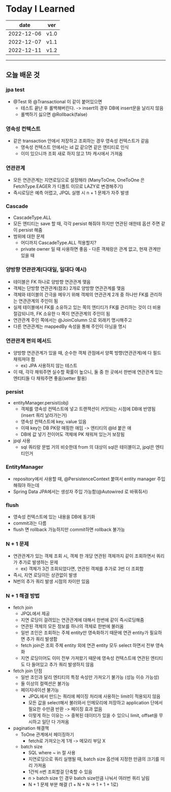 # Today I Learned

|date|ver|
|----|----|
|2022-12-06| v1.0|
|2022-12-07| v1.1|
|2022-12-11| v1.2|

---
## 오늘 배운 것

### jpa test
* @Test 와 @Transactional 이 같이 붙어있으면
    * 테스트 끝난 후 롤백해버린다. -> insert의 경우 DB에 insert문을 날리지 않음
    * 롤백하기 싫으면 @Rollback(false)

### 영속성 컨텍스트
* 같은 transaction 안에서 저장하고 조회하는 경우 영속성 컨텍스트가 같음
    * 영속성 컨텍스트 안에서는 id 값 같으면 같은 엔티티로 인식
    * 이미 있으니까 조회 새로 하지 않고 1차 캐시에서 가져옴

### 연관관계
* 모든 연관관계는 지연로딩으로 설정해라 (ManyToOne, OneToOne 은 FetchType.EAGER 가 디폴트 이므로 LAZY로 변경해주기)
* 즉시로딩은 예측 어렵고, JPQL 실행 시 n + 1 문제가 자주 발생

### Cascade
* CascadeType.ALL
 * 모든 엔티티는 save 할 때, 각각 persist 해줘야 하지만 연관된 애한테 옵션 주면 같이 persist 해줌
 * 범위에 대한 문제
    * 어디까지 CascadeType.ALL 적용할지?
    * private owner 일 때 사용하면 좋음 - 다른 객체랑은 관계 없고, 현재 관계만 있을 때

### 양방향 연관관계(다대일, 일대다 예시)
* 테이블은 FK 하나로 양방향 연관관계 맺음
* 객체는 단방향 연관관계(참조) 2개로 양방향 연관관계를 맺음
* 객체와 테이블의 간극을 메우기 위해 객체의 연관관계 2개 중 하나만 FK를 관리하는 연관관계의 주인이 됨
* 실제 테이블에서 FK를 소유하고 있는 쪽의 엔티티가 FK를 관리하는 것이 더 비용 절감되니까, FK 소유한 `다` 쪽이 연관관계의 주인이 됨
* 연관관계 주인 쪽에서는 @JoinColumn 으로 외래키 명시해주고
* 다른 연관관계는 mappedBy 속성을 통해 주인이 아님을 명시

### 연관관계 편의 메서드
* 양방향 연관관계가 있을 때, 순수한 객체 관점에서 양쪽 방향(연관관계)에 다 필드 채워져야 함
    * ex) JPA 사용하지 않는 테스트
* 이 때, 각각 채워주면 실수할 확률이 높으니, 둘 중 한 곳에서 한번에 연관관계 있는 엔티티들 다 채워주면 좋음(setter 활용)

### persist
* entityManager.persist(obj)
    * 객체를 영속성 컨텍스트에 넣고 트랜잭션이 커밋되는 시점에 DB에 반영됨(insert 쿼리 날라가는거)
    * 영속성 컨텍스트에 key, value 있음
    * 이때 key는 DB PK랑 매핑한 애임 -> 엔티티의 @Id 붙은 애
    * DB에 값 넣기 전이어도 객체에 PK 채워져 있는거 보장됨
* jpql 사용
    * sql 쿼리랑 문법 거의 비슷한데 from 의 대상이 sql은 테이블이고, jpql은 엔티티인거

### EntityManager
* repository에서 사용할 때, @PersistenceContext 붙여서 entity manager 주입 해줘야 하는데 
* Spring Data JPA에서는 생성자 주입 가능함(@Autowired 로 바꿔줘서)

### flush
* 영속성 컨텍스트에 있는 내용을 DB에 동기화
* commit과는 다름
* flush 면 rollback 가능하지만 commit하면 rollback 불가능

### N + 1 문제
* 연관관계가 있는 객체 조회 시, 객체 한 개당 연관된 객체까지 같이 조회하면서 쿼리가 추가로 발생하는 문제
    * ex) 객체가 3건 조회되었다면, 연관된 객체를 추가로 3번 더 조회함
* 즉시, 지연 로딩이든 상관없이 발생
* N번의 추가 쿼리 발생 시점의 차이만 있음

### N + 1 해결 방법
* fetch join
    * JPQL에서 제공
    * 지연 로딩이 걸려있는 연관관계에 대해서 한번에 같이 즉시로딩해줌
    * 연관된 객체의 모든 정보를 하나의 객체로 한번에 불러옴
    * 일반 조인은 조회하는 주체 entity만 영속화하기 때문에 연관 entity가 필요하면 추가 쿼리 발생함
    * fetch join은 조회 주체 entity 외에 연관 entity 모두 select 하면서 전부 영속화
    * 지연 로딩이어도 이미 전부 가져왔기 때문에 영속성 컨텍스트에 연관된 엔티티도 다 들어있고 추가 쿼리 발생하지 않음
* fetch join 단점
    * 일반 조인과 달리 엔티티의 특정 속성만 가져오기 불가능 (성능 이슈 가능성)
    * 둘 이상의 컬렉션은 불가능
    * 페이지네이션 불가능
        * JPQL에서 만드는 쿼리에 페이징 처리에 사용하는 limit이 적용되지 않음
        * 모든 값을 select해서 불러와서 인메모리에 저장하고 application 단에서 필요한 수만큼 반환 -> 페이징 효과 없음
        * 이렇게 하는 이유는 -> 중복된 데이터가 있을 수 있으니 limit, offset을 무시하고 일단 다 가져옴
* pagination 해결책
    * ToOne 관계에서 페이징하기
        * fetch로 가져오는게 1개 -> 메모리 부담 X
    * batch size
        * SQL where ~ in 절 사용
        * 지연로딩으로 쿼리 실행될 때, batch size 옵션에 지정한 만큼의 크기를 미리 가져옴
        *  1건씩 n번 조회할걸 단축할 수 있음
        * n > batch size 인 경우 batch size만큼 나눠서 여러번 쿼리 날림
        * N + 1 문제 부분 해결 (1 + N + N -> 1 + 1 + 1로)


